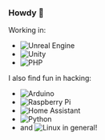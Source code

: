 ### Howdy 🤠

<!--
**rceci64/rceci64** is a ✨ _special_ ✨ repository because its `README.md` (this file) appears on your GitHub profile.

Here are some ideas to get you started:

- 🔭 I’m currently working on ...
- 🌱 I’m currently learning ...
- 👯 I’m looking to collaborate on ...
- 🤔 I’m looking for help with ...
- 💬 Ask me about ...
- 📫 How to reach me: ...
- 😄 Pronouns: ...
- ⚡ Fun fact: ...
-->

Working in:
- ![Unreal Engine](https://img.shields.io/badge/unrealengine-%23313131.svg?style=for-the-badge&logo=unrealengine&logoColor=white)
- ![Unity](https://img.shields.io/badge/unity-%23000000.svg?style=for-the-badge&logo=unity&logoColor=white)
- ![PHP](https://img.shields.io/badge/php-%23777BB4.svg?style=for-the-badge&logo=php&logoColor=white)

I also find fun in hacking:
- ![Arduino](https://img.shields.io/badge/-Arduino-00979D?style=for-the-badge&logo=Arduino&logoColor=white)
- ![Raspberry Pi](https://img.shields.io/badge/-RaspberryPi-C51A4A?style=for-the-badge&logo=Raspberry-Pi)
- ![Home Assistant](https://img.shields.io/badge/home%20assistant-%2341BDF5.svg?style=for-the-badge&logo=home-assistant&logoColor=white)
- ![Python](https://img.shields.io/badge/python-3670A0?style=for-the-badge&logo=python&logoColor=ffdd54)
- and ![Linux](https://img.shields.io/badge/Linux-FCC624?style=for-the-badge&logo=linux&logoColor=black) in general!
